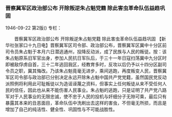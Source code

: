 ### 晋察冀军区政治部公布  开除叛逆朱占魁党籍  除此害虫革命队伍益趋巩固

1946-09-22
第2版()
专栏：

　　晋察冀军区政治部公布
    开除叛逆朱占魁党籍
    除此害虫革命队伍益趋巩固
    【新华社张家口十九日电】晋察冀军区司令部、政治部公布，晋察冀军区冀中十分区前司令员朱占魁于本月六日潜逃通州，投降反动派，成了民族与人民的叛徒。按：该朱占魁原系旧军官出身，参加人民抗日军队后，于三十一年日寇扫荡冀中九分区时即被敌俘虏自首，三十二年逃回我区，经教育多时，反攻以后仍予以十四分区副司令员之职，冀其悔改。乃该朱占魁竟毫无进步，乘间逃跑，再度叛变人民，晋察冀军区司令部与政治部已分别决定永远开除朱占魁中国共产党党籍，虽然国民党反动派照例将利用此可耻叛徒以为造谣诬蔑之资料，但事实上任何叛徒从来不受任何人民的信任，因此也从来不能伤害人民事业。朱占魁的逃跑，只是证明了共产党八路军对于人民事业的无限忠诚，使不忠于人民的投机与奸细分子无隙可乘，最后只有暴露其本来的丑恶面目，革命队伍中洗刷出去这样的害虫，不但毫无所损，而且是增加了自己的纯洁性、健全性、巩固性与不可能战胜性。
